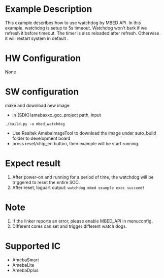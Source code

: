 # Example Description
This example describes how to use watchdog by MBED API. In this example, watchdog is setup to 5s timeout. Watchdog won't bark if we refresh it before timeout. The timer is also reloaded after refresh. Otherwise it will restart system in default .

# HW Configuration
None

# SW configuration
make and download new image

   - in {SDK}\amebaxxx_gcc_project path, input
   
   ```shell
   ./build.py -a mbed_watchdog
   ```

   - Use Realtek AmebaImageTool to download the image under auto_build folder to development board
   - press reset/chip_en button, then example will be start running.

# Expect result
1. After power-on and running for a period of time, the watchdog will be triggered to reset the entire SOC.
2. After reset, loguart output: `watchdog mbed example exec succeed!`

# Note
1. If the linker reports an error, please enable MBED_API in menuconfig.
2. Different cores can set and trigger different watch dogs.

# Supported IC
* AmebaSmart
* AmebaLite
* AmebaDplus

